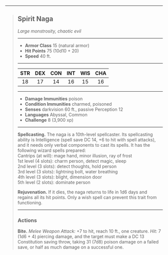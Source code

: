 ***
> ## Spirit Naga
> *Large monstrosity, chaotic evil*
> 
> ***
> 
> - **Armor Class** 15 (natural armor)
> - **Hit Points** 75 (10d10 + 20)
> - **Speed** 40 ft.
> 
> ***
> 
> |STR|DEX|CON|INT|WIS|CHA|
> |:---:|:---:|:---:|:---:|:---:|:---:|
> |18|17|14|16|15|16|
> 
> ***
> 
> - **Damage Immunities** poison
> - **Condition Immunities** charmed, poisoned
> - **Senses** darkvision 60 ft., passive Perception 12
> - **Languages** Abyssal, Common
> - **Challenge** 8 (3,900 xp)
> 
> ***
> 
> **Spellcasting.** The naga is a 10th-level spellcaster. Its spellcasting ability is Intelligence (spell save DC 14, +6 to hit with spell attacks), and it needs only verbal components to cast its spells. It has the following wizard spells prepared:  
> Cantrips (at will): mage hand, minor illusion, ray of frost  
> 1st level (4 slots): charm person, detect magic, sleep  
> 2nd level (3 slots): detect thoughts, hold person  
> 3rd level (3 slots): lightning bolt, water breathing  
> 4th level (3 slots): blight, dimension door  
> 5th level (2 slots): dominate person
> 
> **Rejuvenation.** If it dies, the naga returns to life in 1d6 days and regains all its hit points. Only a wish spell can prevent this trait from functioning.
> 
> ***
> 
> ### Actions
> **Bite.** *Melee Weapon Attack:* +7 to hit, reach 10 ft., one creature. *Hit:* 7 (1d6 + 4) piercing damage, and the target must make a DC 13 Constitution saving throw, taking 31 (7d8) poison damage on a failed save, or half as much damage on a successful one.